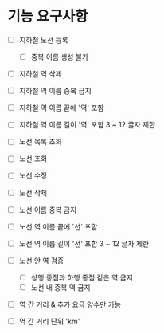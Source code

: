 # 기능 요구사항
- [ ] 지하철 노선 등록
    - [ ] 중복 이름 생성 불가
    
- [ ] 지하철 역 삭제
  
- [ ] 지하철 역 이름 중복 금지
  
- [ ] 지하철 역 이름 끝에 '역' 포함
  
- [ ] 지하철 역 이름 길이 '역' 포함 3 ~ 12 글자 제한


- [ ] 노선 목록 조회
    
- [ ] 노선 조회

- [ ] 노선 수정

- [ ] 노선 삭제

- [ ] 노선 이름 중복 금지

- [ ] 노선 역 이름 끝에 '선' 포함

- [ ] 노선 역 이름 길이 '선' 포함 3 ~ 12 글자 제한

- [ ] 노선 안 역 검증
    - [ ] 상행 종점과 하행 종점 같은 역 금지
    - [ ] 노선 내 중복 역 금지

- [ ] 역 간 거리 & 추가 요금 양수만 가능
- [ ] 역 간 거리 단위 'km'